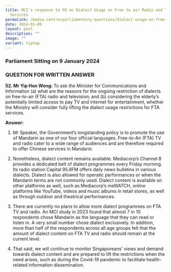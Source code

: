 ```yaml
---
title: MCI's response to PQ on Dialect Usage on Free to air Radio and Television
  Services
permalink: /media-centre/parliamentary-questions/dialect-usage-on-free-to-air-radio-tv/
date: 2024-01-09
layout: post
description: ""
image: ""
variant: tiptap
---
```

<h3>Parliament Sitting on 9 January 2024</h3>
<h3>QUESTION FOR WRITTEN ANSWER</h3>
<p><strong>52. Mr Yip Hon Weng: </strong>To ask the Minister for Communications
and Information (a) what are the reasons for the ongoing restriction of
dialects on free-to-air (FTA) radio and television; and (b) considering
the elderly’s potentially limited access to pay TV and internet for entertainment,
whether the Ministry will consider fully lifting the dialect usage restrictions
for FTA services.</p>
<p><strong>Answer:</strong>
</p>
<ol data-tight="true" class="tight">
<li>
<p>Mr Speaker, the Government’s longstanding policy is to promote the use
of Mandarin as one of our four official languages. Free-to-Air (FTA) TV
and radio cater to a wide range of audiences and are therefore required
to offer Chinese services in Mandarin.&nbsp;</p>
<p></p>
</li>
<li>
<p>Nonetheless, dialect content remains available. Mediacorp’s Channel 8
provides a dedicated belt of dialect programmes every Friday morning. Its
radio station Capital 95.8FM offers daily news bulletins in various dialects.
Dialect is also allowed for operatic performances or when the Mandarin
terms are not commonly used. Dialect content is available on other platforms
as well, such as Mediacorp’s meWATCH, online platforms like YouTube, videos
and music albums in retail stores, as well as through outdoor and theatrical
performances. &nbsp;</p>
<p></p>
</li>
<li>
<p>There are currently no plans to allow more dialect programmes on FTA TV
and radio. An MCI study in 2023 found that almost 7 in 10 respondents chose
Mandarin as the language that they can read or listen in. A very small
number chose dialect exclusively. In addition, more than half of the respondents
across all age groups felt that the amount of dialect content on FTA TV
and radio should remain at the current level.</p>
<p></p>
</li>
<li>
<p>That said, we will continue to monitor Singaporeans’ views and demand
towards dialect content and are prepared to lift the restrictions when
the need arises, such as during the Covid-19 pandemic to facilitate health-related
information dissemination.</p>
</li>
</ol>
<p></p>